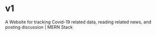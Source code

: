 # v1
A Website for tracking Covid-19 related data, reading related news, and posting discussion | MERN Stack
